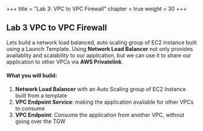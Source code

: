 +++
title = "Lab 3: VPC to VPC Firewall"
chapter = true
weight = 30
+++

## Lab 3 VPC to VPC Firewall

Lets build a network load balanced, auto scaling group of EC2 instance built using a Launch Template. Using **Network Load Balancer** not only provides availablity and scalability to our application, but we can use it to share our application to other VPCs via **AWS Privatelink**.

#### What you will build:

1. **Network Load Balancer** with an Auto Scaling group of EC2 Instance built from a template
2. **VPC Endpoint Service**: making the application available for other VPCs to consume
3. **VPC Endpoint**: Consume the application from another VPC, without going over the TGW
